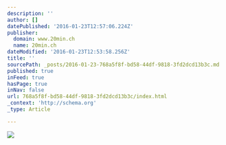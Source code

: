 ```yaml
---
description: ''
author: []
datePublished: '2016-01-23T12:57:06.224Z'
publisher:
  domain: www.20min.ch
  name: 20min.ch
dateModified: '2016-01-23T12:53:58.256Z'
title: ''
sourcePath: _posts/2016-01-23-768a5f8f-bd58-44df-9818-3fd2dcd13b3c.md
published: true
inFeed: true
hasPage: true
inNav: false
url: 768a5f8f-bd58-44df-9818-3fd2dcd13b3c/index.html
_context: 'http://schema.org'
_type: Article

---
```

![](http://www.20min.ch/diashow/159934/3BD5D95EAFCBD6070461AC3836516F72.jpg)